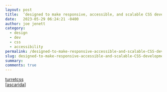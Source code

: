 ```yaml
---
layout: post
title:  ‘designed to make responsive, accessible, and scalable CSS development simple, and predictable’
date:   2023-05-29 06:24:21 -0400
author: joe jenett
category:
  - design
  - dev
  - css
  - accessibility
permalink: /designed-to-make-responsive-accessible-and-scalable-CSS-development-simple-and-predictable/
slug: designed-to-make-responsive-accessible-and-scalable-CSS-development-simple-and-predictable
summary: 
comments: true
---
```

<a title="turretcss" href="https://turretcss.com/">turretcss</a><br>[<a title="ascarida" href="https://pinboard.in/u:ascarida">ascarida</a>]

<a href="https://brid.gy/publish/mastodon"></a>
